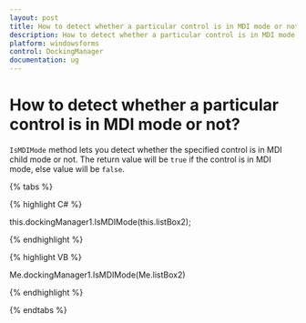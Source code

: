 ```yaml
---
layout: post
title: How to detect whether a particular control is in MDI mode or not | WindowsForms | Syncfusion®
description: How to detect whether a particular control is in MDI mode or not
platform: windowsforms
control: DockingManager
documentation: ug
---
```



# How to detect whether a particular control is in MDI mode or not?


`IsMDIMode` method lets you detect whether the specified control is in MDI child mode or not. The return value will be `true` if the control is in MDI mode, else value will be `false`.



{% tabs %}

{% highlight C# %}

this.dockingManager1.IsMDIMode(this.listBox2);

{% endhighlight %}

{% highlight VB %}


Me.dockingManager1.IsMDIMode(Me.listBox2)

{% endhighlight %}

{% endtabs %}
